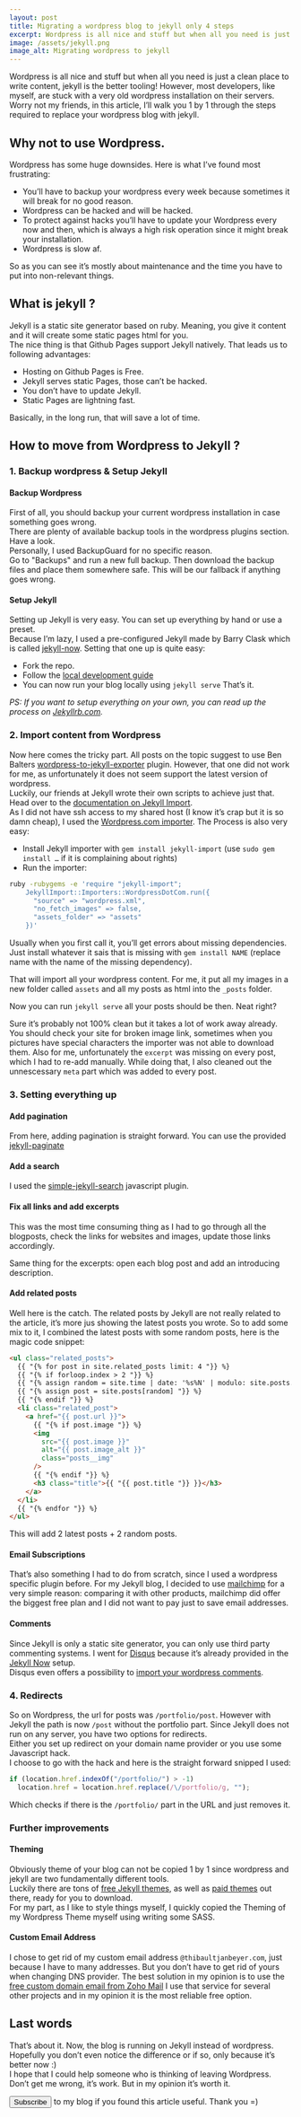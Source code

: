 ```yaml
---
layout: post
title: Migrating a wordpress blog to jekyll only 4 steps
excerpt: Wordpress is all nice and stuff but when all you need is just a clean place to write content, jekyll is the better tooling!
image: /assets/jekyll.png
image_alt: Migrating wordpress to jekyll
---
```


Wordpress is all nice and stuff but when all you need is just a clean place to write content, jekyll is the better tooling!
However, most developers, like myself, are stuck with a very old wordpress installation on their servers.
Worry not my friends, in this article, I’ll walk you 1 by 1 through the steps required to replace your wordpress blog with jekyll.

## Why not to use Wordpress.

Wordpress has some huge downsides. Here is what I’ve found most frustrating:

- You’ll have to backup your wordpress every week because sometimes it will break for no good reason.
- Wordpress can be hacked and will be hacked.
- To protect against hacks you’ll have to update your Wordpress every now and then, which is always a high risk operation since it might break your installation.
- Wordpress is slow af.

So as you can see it’s mostly about maintenance and the time you have to put into non-relevant things.

## What is jekyll ?

Jekyll is a static site generator based on ruby. Meaning, you give it content and it will create some static pages html for you.  
The nice thing is that Github Pages support Jekyll natively. That leads us to following advantages:

- Hosting on Github Pages is Free.
- Jekyll serves static Pages, those can’t be hacked.
- You don’t have to update Jekyll.
- Static Pages are lightning fast.

Basically, in the long run, that will save a lot of time.

## How to move from Wordpress to Jekyll ?

### 1. Backup wordpress & Setup Jekyll

#### Backup Wordpress

First of all, you should backup your current wordpress installation in case something goes wrong.  
There are plenty of available backup tools in the wordpress plugins section. Have a look.  
Personally, I used BackupGuard for no specific reason.  
Go to "Backups" and run a new full backup. Then download the backup files and place them somewhere safe. This will be our fallback if anything goes wrong.

#### Setup Jekyll

Setting up Jekyll is very easy. You can set up everything by hand or use a preset.  
Because I’m lazy, I used a pre-configured Jekyll made by Barry Clask which is called [jekyll-now](https://github.com/barryclark/jekyll-now). Setting that one up is quite easy:

- Fork the repo.
- Follow the [local development guide](https://github.com/barryclark/jekyll-now#local-development)
- You can now run your blog locally using `jekyll serve`
  That’s it.

_PS: If you want to setup everything on your own, you can read up the process on [Jekyllrb.com](http://jekyllrb.com)._

### 2. Import content from Wordpress

Now here comes the tricky part. All posts on the topic suggest to use Ben Balters [wordpress-to-jekyll-exporter](https://github.com/benbalter/wordpress-to-jekyll-exporter) plugin. However, that one did not work for me, as unfortunately it does not seem support the latest version of wordpress.  
Luckily, our friends at Jekyll wrote their own scripts to achieve just that. Head over to the [documentation on Jekyll Import](https://import.jekyllrb.com/docs/home/).  
As I did not have ssh access to my shared host (I know it’s crap but it is so damn cheap), I used the [Wordpress.com importer](https://import.jekyllrb.com/docs/wordpressdotcom/). The Process is also very easy:

- Install Jekyll importer with `gem install jekyll-import` (use `sudo gem install …` if it is complaining about rights)
- Run the importer:

```bash
ruby -rubygems -e 'require "jekyll-import";
    JekyllImport::Importers::WordpressDotCom.run({
      "source" => "wordpress.xml",
      "no_fetch_images" => false,
      "assets_folder" => "assets"
    })'
```

Usually when you first call it, you’ll get errors about missing dependencies. Just install whatever it sais that is missing with `gem install NAME` (replace name with the name of the missing dependency).

That will import all your wordpress content. For me, it put all my images in a new folder called `assets` and all my posts as html into the `_posts` folder.

Now you can run `jekyll serve` all your posts should be then. Neat right?

Sure it’s probably not 100% clean but it takes a lot of work away already. You should check your site for broken image link, sometimes when you pictures have special characters the importer was not able to download them. Also for me, unfortunately the `excerpt` was missing on every post, which I had to re-add manually. While doing that, I also cleaned out the unnescessary `meta` part which was added to every post.

### 3. Setting everything up

#### Add pagination

From here, adding pagination is straight forward. You can use the provided [jekyll-paginate](https://jekyllrb.com/docs/pagination/)

#### Add a search

I used the [simple-jekyll-search](https://www.npmjs.com/package/simple-jekyll-search) javascript plugin.

#### Fix all links and add excerpts

This was the most time consuming thing as I had to go through all the blogposts, check the links for websites and images, update those links accordingly.

Same thing for the excerpts: open each blog post and add an introducing description.

#### Add related posts

Well here is the catch. The related posts by Jekyll are not really related to the article, it’s more jus showing the latest posts you wrote. So to add some mix to it, I combined the latest posts with some random posts, here is the magic code snippet:

```html
<ul class="related_posts">
  {{ "{% for post in site.related_posts limit: 4 "}} %} 
  {{ "{% if forloop.index > 2 "}} %} 
  {{ "{% assign random = site.time | date: '%s%N' | modulo: site.posts.size "}} %}
  {{ "{% assign post = site.posts[random] "}} %}
  {{ "{% endif "}} %}
  <li class="related_post">
    <a href="{{ post.url }}">
      {{ "{% if post.image "}} %}
      <img
        src="{{ post.image }}"
        alt="{{ post.image_alt }}"
        class="posts__img"
      />
      {{ "{% endif "}} %}
      <h3 class="title">{{ "{{ post.title "}} }}</h3>
    </a>
  </li>
  {{ "{% endfor "}} %}
</ul>
```

This will add 2 latest posts + 2 random posts.

#### Email Subscriptions

That’s also something I had to do from scratch, since I used a wordpress specific plugin before. For my Jekyll blog, I decided to use [mailchimp](https://mailchimp.com/) for a very simple reason: comparing it with other products, mailchimp did offer the biggest free plan and I did not want to pay just to save email addresses.

#### Comments

Since Jekyll is only a static site generator, you can only use third party commenting systems. I went for [Disqus](https://disqus.com/) because it’s already provided in the [Jekyll Now](https://github.com/barryclark/jekyll-now) setup.  
Disqus even offers a possibility to [import your wordpress comments](https://help.disqus.com/import-export-and-syncing/importing-comments-from-wordpress).

### 4. Redirects

So on Wordpress, the url for posts was `/portfolio/post`. However with Jekyll the path is now `/post` without the portfolio part. Since Jekyll does not run on any server, you have two options for redirects.  
Either you set up redirect on your domain name provider or you use some Javascript hack.  
I choose to go with the hack and here is the straight forward snipped I used:

```javascript
if (location.href.indexOf("/portfolio/") > -1)
  location.href = location.href.replace(/\/portfolio/g, "");
```

Which checks if there is the `/portfolio/` part in the URL and just removes it.

### Further improvements

#### Theming

Obviously theme of your blog can not be copied 1 by 1 since wordpress and jekyll are two fundamentally different tools.  
Luckily there are tons of [free Jekyll themes](http://jekyllthemes.org/), as well as [paid themes](https://jekyllthemes.io/) out there, ready for you to download.  
For my part, as I like to style things myself, I quickly copied the Theming of my Wordpress Theme myself using writing some SASS.

#### Custom Email Address

I chose to get rid of my custom email address `@thibaultjanbeyer.com`, just because I have to many addresses. But you don’t have to get rid of yours when changing DNS provider. The best solution in my opinion is to use the [free custom domain email from Zoho Mail](https://www.zoho.com/mail/help/email-hosting-with-zoho.html) I use that service for several other projects and in my opinion it is the most reliable free option.

## Last words

That’s about it. Now, the blog is running on Jekyll instead of wordpress. Hopefully you don’t even notice the difference or if so, only because it’s better now :)  
I hope that I could help someone who is thinking of leaving Wordpress. Don’t get me wrong, it’s work. But in my opinion it’s worth it.

<button data-a11y-dialog-show="subscribe-dialog" type="button" class="metalink">Subscribe</button> to my blog if you found this article useful. Thank you =)
